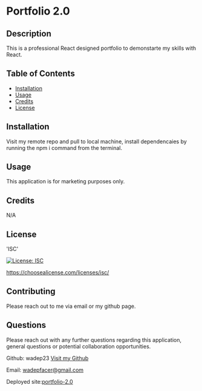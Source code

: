 # Portfolio 2.0

## Description

This is a professional React designed portfolio to demonstarte my skills with React.

## Table of Contents

- [Installation](#installation)
- [Usage](#usage)
- [Credits](#credits)
- [License](#license)

## Installation

Visit my remote repo and pull to local machine, install dependencaies by running the npm i command from the terminal.

## Usage

This application is for marketing purposes only.

## Credits

N/A

## License

'ISC'

[![License: ISC](https://img.shields.io/badge/License-ISC-blue.svg)](https://opensource.org/licenses/ISC)

https://choosealicense.com/licenses/isc/

## Contributing

Please reach out to me via email or my github page.

## Questions

Please reach out with any further questions regarding this application, general questions or potential collaboration opportunities.

Github: wadep23
[Visit my Github](https://www.github.com/wadep23)

Email: wadepfacer@gmail.com

Deployed site:[portfolio-2.0](https://elated-meninsky-f7d560.netlify.app/)
